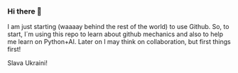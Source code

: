 ### Hi there 👋
I am just starting (waaaay behind the rest of the world) to use Github.
So, to start, I´m using this repo to learn about github mechanics and also to help me learn on Python+AI.
Later on I may think on collaboration, but first things first!

Slava Ukraini!
<!--
**pizza-ni/pizza-ni** is a ✨ _special_ ✨ repository because its `README.md` (this file) appears on your GitHub profile.

Here are some ideas to get you started:

- 🔭 I’m currently working on ...
- 🌱 I’m currently learning ...
- 👯 I’m looking to collaborate on ...
- 🤔 I’m looking for help with ...
- 💬 Ask me about ...
- 📫 How to reach me: ...
- 😄 Pronouns: ...
- ⚡ Fun fact: ...
-->
